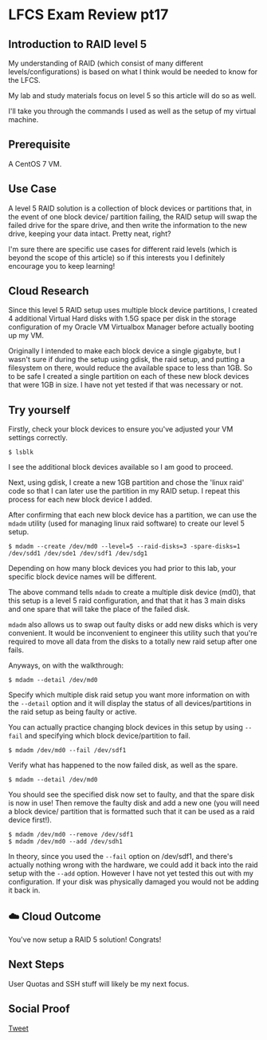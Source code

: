 # LFCS Exam Review pt17

## Introduction to RAID level 5

My understanding of RAID (which consist of many different levels/configurations) is based on what I think would be needed to know for the LFCS.

My lab and study materials focus on level 5 so this article will do so as well.

I'll take you through the commands I used as well as the setup of my virtual machine.

## Prerequisite

A CentOS 7 VM.

## Use Case

A level 5 RAID solution is a collection of block devices or partitions that, in the event of one block device/ partition failing, the RAID setup will swap the failed drive for the spare drive, and then write the information to the new drive, keeping your data intact. Pretty neat, right?

I'm sure there are specific use cases for different raid levels (which is beyond the scope of this article) so if this interests you I definitely encourage you to keep learning! 

## Cloud Research

Since this level 5 RAID setup uses multiple block device partitions, I created 4 additional Virtual Hard disks with 1.5G space per disk in the storage configuration of my Oracle VM Virtualbox Manager before actually booting up my VM.

Originally I intended to make each block device a single gigabyte, but I wasn't sure if during the setup using gdisk, the raid setup, and putting a filesystem on there, would reduce the available space to less than 1GB. So to be safe I created a single partition on each of these new block devices that were 1GB in size. I have not yet tested if that was necessary or not.

## Try yourself

Firstly, check your block devices to ensure you've adjusted your VM settings correctly.

```
$ lsblk
```
I see the additional block devices available so I am good to proceed. 

Next, using gdisk, I create a new 1GB partition and chose the 'linux raid' code so that I can later use the partition in my RAID setup. I repeat this process for each new block device I added.

After confirming that each new block device has a partition, we can use the ```mdadm``` utility (used for managing linux raid software) to create our level 5 setup.

```
$ mdadm --create /dev/md0 --level=5 --raid-disks=3 -spare-disks=1 /dev/sdd1 /dev/sde1 /dev/sdf1 /dev/sdg1
```

Depending on how many block devices you had prior to this lab, your specific block device names will be different. 

The above command tells ```mdadm``` to create a multiple disk device (md0), that this setup is a level 5 raid configuration, and that that it has 3 main disks and one spare that will take the place of the failed disk.

```mdadm``` also allows us to swap out faulty disks or add new disks which is very convenient. It would be inconvenient to engineer this utility such that you're required to move all data from the disks to a totally new raid setup after one fails.

Anyways, on with the walkthrough:

```
$ mdadm --detail /dev/md0
```

Specify which multiple disk raid setup you want more information on with the   ```--detail``` option and it will display the status of all devices/partitions in the raid setup as being faulty or active.

You can actually practice changing block devices in this setup by using ```--fail``` and specifying which block device/partition to fail. 

```
$ mdadm /dev/md0 --fail /dev/sdf1
```
Verify what has happened to the now failed disk, as well as the spare.
```
$ mdadm --detail /dev/md0
```

You should see the specified disk now set to faulty, and that the spare disk is now in use! Then remove the faulty disk and add a new one (you will need a block device/ partition that is formatted such that it can be used as a raid device first!).

```
$ mdadm /dev/md0 --remove /dev/sdf1
$ mdadm /dev/md0 --add /dev/sdh1
```
In theory, since you used the ```--fail``` option on /dev/sdf1, and there's actually nothing wrong with the hardware, we could add it back into the raid setup with the ```--add``` option. However I have not yet tested this out with my configuration. If your disk was physically damaged you would not be adding it back in. 

## ☁️ Cloud Outcome

You've now setup a RAID 5 solution! Congrats!

## Next Steps

User Quotas and SSH stuff will likely be my next focus. 

## Social Proof

[Tweet]()

